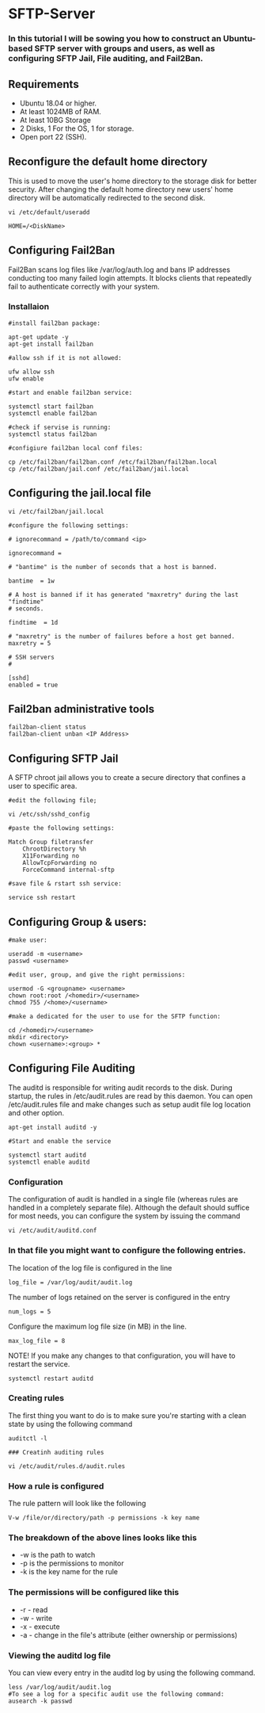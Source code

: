 
# SFTP-Server
### In this tutorial I will be sowing you how to construct an Ubuntu-based SFTP server with groups and users, as well as configuring SFTP Jail, File auditing, and Fail2Ban.


## Requirements
- Ubuntu 18.04 or higher.
- At least 1024MB of RAM.
- At least 10BG Storage 
- 2 Disks, 1 For the OS, 1 for storage.
- Open port 22 (SSH).

## Reconfigure the default home directory
This is used to move the user's home directory to the storage disk for better security. After changing the default home directory new users' home directory will be automatically redirected to the second disk.
```nh
vi /etc/default/useradd

HOME=/<DiskName>
```

## Configuring Fail2Ban
Fail2Ban scans log files like /var/log/auth.log and bans IP addresses conducting too many failed login attempts. It blocks clients that repeatedly fail to authenticate correctly with your system.
### Installaion
```nh
#install fail2ban package:

apt-get update -y
apt-get install fail2ban

#allow ssh if it is not allowed:

ufw allow ssh
ufw enable

#start and enable fail2ban service:

systemctl start fail2ban
systemctl enable fail2ban

#check if servise is running:
systemctl status fail2ban

#configiure fail2ban local conf files:

cp /etc/fail2ban/fail2ban.conf /etc/fail2ban/fail2ban.local
cp /etc/fail2ban/jail.conf /etc/fail2ban/jail.local
```

## Configuring the jail.local file
```nh
vi /etc/fail2ban/jail.local

#configure the following settings:

# ignorecommand = /path/to/command <ip>

ignorecommand =

# "bantime" is the number of seconds that a host is banned.

bantime  = 1w

# A host is banned if it has generated "maxretry" during the last "findtime"
# seconds.

findtime  = 1d

# "maxretry" is the number of failures before a host get banned.
maxretry = 5

# SSH servers
#

[sshd]
enabled = true
```

## Fail2ban administrative tools
```nh
fail2ban-client status
fail2ban-client unban <IP Address>
```

## Configuring SFTP Jail
A SFTP chroot jail allows you to create a secure directory that confines a user to specific area.
```nh
#edit the following file;

vi /etc/ssh/sshd_config

#paste the following settings:

Match Group filetransfer
    ChrootDirectory %h
    X11Forwarding no
    AllowTcpForwarding no
    ForceCommand internal-sftp

#save file & rstart ssh service:

service ssh restart
```

## Configuring Group & users:
```nh
#make user: 

useradd -m <username>
passwd <username>

#edit user, group, and give the right permissions:

usermod -G <groupname> <username>
chown root:root /<homedir>/<username>
chmod 755 /<home>/<username>

#make a dedicated for the user to use for the SFTP function:

cd /<homedir>/<username>
mkdir <directory>
chown <username>:<group> *
```

## Configuring File Auditing
The auditd is responsible for writing audit records to the disk. During startup, the rules in /etc/audit.rules are read by this daemon. You can open /etc/audit.rules file and make changes such as setup audit file log location and other option. 
```nh
apt-get install auditd -y 

#Start and enable the service

systemctl start auditd
systemctl enable auditd
```

### Configuration
The configuration of audit is handled in a single file (whereas rules are handled in a completely separate file). Although the default should suffice for most needs, you can configure the system by issuing the command
```nh
vi /etc/audit/auditd.conf
```

### In that file you might want to configure the following entries.
The location of the log file is configured in the line
```nh
log_file = /var/log/audit/audit.log
```
The number of logs retained on the server is configured in the entry
```nh
num_logs = 5
```
Configure the maximum log file size (in MB) in the line.
```nh
max_log_file = 8
```
NOTE! If you make any changes to that configuration, you will have to restart the service.
```nh
systemctl restart auditd
```
### Creating rules
The first thing you want to do is to make sure you're starting with a clean state by using the following command
```nh
auditctl -l

### Creatinh auditing rules

vi /etc/audit/rules.d/audit.rules
```
### How a rule is configured
The rule pattern will look like the following
```nh
V-w /file/or/directory/path -p permissions -k key name
```
### The breakdown of the above lines looks like this
- -w is the path to watch
- -p is the permissions to monitor
- -k is the key name for the rule
### The permissions will be configured like this
- -r - read
- -w - write
- -x - execute
- -a - change in the file's attribute (either ownership or permissions)
### Viewing the auditd log file
You can view every entry in the auditd log by using the following command.
```nh
less /var/log/audit/audit.log 
#To see a log for a specific audit use the following command:
ausearch -k passwd
```

